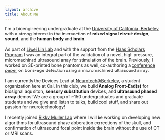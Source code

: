 ```yaml
---
layout: archive
title: About Me
---
```



  I'm a bioengineering undergraduate at the <a href="https://en.wikipedia.org/wiki/University_of_California,_Berkeley"> University of California, Berkeley</a> with a strong interest in the intersection of <b>mixed signal circuit design</b>, <b>sound</b>, and the <b>human body</b> and <b>brain</b>.<br><br>
  As part of <a href="https://linlab.me.berkeley.edu/">Liwei Lin Lab</a> and with the support from the <a href="https://research.berkeley.edu/hsp-scholars/sean-isomatsu/">Haas Scholars Program</a> I was an integral part of the validation of a novel, high pressure, micromachined ultrasound array for stimulation of the brain. Previously, I worked on 3D-printed bone phantoms as well, co-authoring a <a href="https://scholar.google.com/citations?view_op=view_citation&hl=en&user=KZ48Jh8AAAAJ&citation_for_view=KZ48Jh8AAAAJ:u5HHmVD_uO8C">conference paper</a> on bone-age detection using a micromachined ultrasound array.<br><br>
  I am currently the Devices Lead at <a href="https://neurotech.studentorg.berkeley.edu/">Neurotech@Berkeley</a>, a student organization here at Cal. In this club, we build <b>Analog Front-End(s)</b> for biosignal aquisiton, <b>sensory substitution</b> devices, and <b>ultrasound phased array</b> demos! We are a group of ~150 undergraduates and graduate students and we give and listen to talks, build cool stuff, and share out passion for neurotechnology!<br><br>
  I recently joined <a href="https://www.rikkymuller.com/">Rikky Muller Lab</a> where I will be working on developing new algorithms for ultrasound phase abberation corrections of the skull, and confirmation of ultrasound focal point inside the brain without the use of CT or MRI scans. <br>
